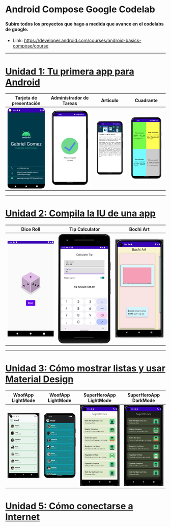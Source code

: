 # Android Compose Google Codelab
#### Subire todos los proyectos que hago a medida que avance en el codelabs de google.
* Link: https://developer.android.com/courses/android-basics-compose/course

-----------------------

# [Unidad 1: Tu primera app para Android](https://developer.android.com/courses/android-basics-compose/unit-1)
| Tarjeta de presentación | Administrador de Tareas | Articulo | Cuadrante |
|-|-|-|-|
|![](https://github.com/GabrielGomezGG/AndroidComposeGoogleCodelab/blob/master/Unidad_1_Tu_primera_app_para_Android/TarjetaDePresentacion/tarjeta-de-presentacion.png)| ![](https://github.com/GabrielGomezGG/AndroidComposeGoogleCodelab/blob/master/Unidad_1_Tu_primera_app_para_Android/AdministradorDeTareaas/admin.png) | ![](https://github.com/GabrielGomezGG/AndroidComposeGoogleCodelab/blob/master/Unidad_1_Tu_primera_app_para_Android/ArtculodeCompose/articulo.png) | ![](https://github.com/GabrielGomezGG/AndroidComposeGoogleCodelab/blob/master/Unidad_1_Tu_primera_app_para_Android/CuadranteDeCompose/cuadrante.png) 

-----------------------
# [Unidad 2: Compila la IU de una app](https://developer.android.com/courses/android-basics-compose/unit-2)
| Dice Roll | Tip Calculator | Bochi Art |
|-|-|-|
|![](https://github.com/GabrielGomezGG/AndroidComposeGoogleCodelab/blob/master/Unidad_2_Compila_la_IU_de_una_app/DiceRoller/dice_roll.png)| ![](https://github.com/GabrielGomezGG/AndroidComposeGoogleCodelab/blob/master/Unidad_2_Compila_la_IU_de_una_app/TipTime/tiptime2.png) | ![](https://github.com/GabrielGomezGG/AndroidComposeGoogleCodelab/blob/master/Unidad_2_Compila_la_IU_de_una_app/ArtSpace/bochi.gif)
-----------------------
# [Unidad 3: Cómo mostrar listas y usar Material Design](https://developer.android.com/courses/android-basics-compose/unit-3)
|WoofApp LightMode|WoofApp LightMode|SuperHeroApp LightMode|SuperHeroApp DarkMode|
|-|-|-|-|
|![](https://github.com/GabrielGomezGG/AndroidComposeGoogleCodelab/blob/master/Unidad_3-1_Como_mostrar_listas_y_usar_MaterialDesign/MaterialComposeExample/WoofApp.gif) |  ![](https://github.com/GabrielGomezGG/AndroidComposeGoogleCodelab/blob/master/Unidad_3-1_Como_mostrar_listas_y_usar_MaterialDesign/MaterialComposeExample/final-night-mode.png)| ![](https://github.com/GabrielGomezGG/AndroidComposeGoogleCodelab/blob/master/Unidad_3-1_Como_mostrar_listas_y_usar_MaterialDesign/SuperHeroApp/HeroLight.gif) | ![](https://github.com/GabrielGomezGG/AndroidComposeGoogleCodelab/blob/master/Unidad_3-1_Como_mostrar_listas_y_usar_MaterialDesign/SuperHeroApp/HeroDark.gif)|

# [Unidad 5: Cómo conectarse a Internet](https://developer.android.com/courses/android-basics-compose/unit-5)

